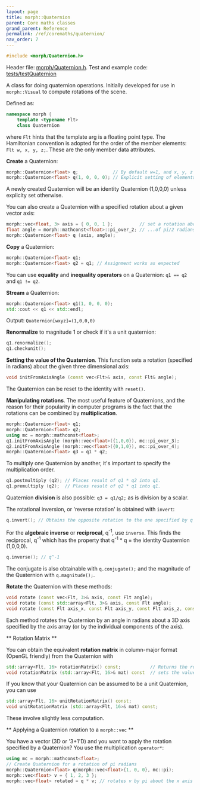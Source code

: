 ```yaml
---
layout: page
title: morph::Quaternion
parent: Core maths classes
grand_parent: Reference
permalink: /ref/coremaths/quaternion/
nav_order: 7
---
```

```c++
#include <morph/Quaternion.h>
```
Header file: [morph/Quaternion.h](https://github.com/ABRG-Models/morphologica/blob/main/morph/Quaternion.h). Test and example code:  [tests/testQuaternion](https://github.com/ABRG-Models/morphologica/blob/main/tests/testQuaternion.cpp)

A class for doing quaternion operations. Initially developed for use in `morph::Visual` to compute rotations of the scene.

Defined as:
```c++
namespace morph {
    template <typename Flt>
    class Quaternion
```
where `Flt` hints that the template arg is a floating point type. The Hamiltonian convention is adopted for the order of the member elements: `Flt w, x, y, z;`. These are the only member data attributes.



**Create** a Quaternion:

```c++
morph::Quaternion<float> q;             // By default w=1, and x, y, z = 0;
morph::Quaternion<float> q(1, 0, 0, 0); // Explicit setting of elements
```
A newly created Quaternion will be an identity Quaternion (1,0,0,0) unless explicity set otherwise.

You can also create a Quaternion with a specified rotation about a given vector axis:
```c++
morph::vec<float, 3> axis = { 0, 0, 1 };          // set a rotation about the z axis...
float angle = morph::mathconst<float>::pi_over_2; // ...of pi/2 radians
morph::Quaternion<float> q (axis, angle);
```


**Copy** a Quaternion:
```c++
morph::Quaternion<float> q1;
morph::Quaternion<float> q2 = q1; // Assignment works as expected
```

You can use **equality** and **inequality operators** on a Quaternion: `q1 == q2` and `q1 != q2`.

**Stream** a Quaternion:
```c++
morph::Quaternion<float> q1(1, 0, 0, 0);
std::cout << q1 << std::endl;
```
Output: `Quaternion[wxyz]=(1,0,0,0)`

**Renormalize** to magnitude 1 or check if it's a unit quaternion:
```c++
q1.renormalize();
q1.checkunit();
```

**Setting the value of the Quaternion**. This function sets a rotation (specified in radians) about the given three dimensional axis:
```c++
void initFromAxisAngle (const vec<Flt>& axis, const Flt& angle);
```

The Quaternion can be reset to the identity with `reset()`.

**Manipulating rotations**. The most useful feature of Quaternions, and the reason for their popularity in computer programs is the fact that the rotations can be combined by **multiplication**.

```c++
morph::Quaternion<float> q1;
morph::Quaternion<float> q2;
using mc = morph::mathconst<float>;
q1.initFromAxisAngle (morph::vec<float>({1,0,0}), mc::pi_over_3);
q2.initFromAxisAngle (morph::vec<float>({0,1,0}), mc::pi_over_4);
morph::Quaternion<float> q3 = q1 * q2;
```

To multiply one Quaternion by another, it's important to specify the multiplication order.
```c++
q1.postmultiply (q2); // Places result of q1 * q2 into q1.
q1.premultiply (q2);  // Places result of q2 * q1 into q1.
```

Quaternion **division** is also possible: `q3 = q1/q2;` as is division by a scalar.

The rotational inversion, or 'reverse rotation' is obtained with `invert`:
```c++
q.invert(); // Obtains the opposite rotation to the one specified by q
```
For the **algebraic inverse** or **reciprocal**, q<sup>-1</sup>, use `inverse`. This finds the reciprocal, q<sup>-1</sup> which has the property that q<sup>-1</sup> * q = the identity Quaternion (1,0,0,0).

```c++
q.inverse(); // q^-1
```
The conjugate is also obtainable with `q.conjugate();` and the magnitude of the Quaternion with `q.magnitude();`.

**Rotate** the Quaternion with these methods:
```c++
void rotate (const vec<Flt, 3>& axis, const Flt angle);
void rotate (const std::array<Flt, 3>& axis, const Flt angle);
void rotate (const Flt axis_x, const Flt axis_y, const Flt axis_z, const Flt angle)
```
Each method rotates the Quaternion by an angle in radians about a 3D axis specified by the axis array (or by the individual components of the axis).

** Rotation Matrix **

You can obtain the equivalent **rotation matrix** in column-major format (OpenGL friendly) from the Quaternion with
```c++
std::array<Flt, 16> rotationMatrix() const;           // Returns the rotation matrix
void rotationMatrix (std::array<Flt, 16>& mat) const  // sets the values in the passed-in matrix
```
If you know that your Quaternion can be assumed to be a unit Quaternion, you can use
```c++
std::array<Flt, 16> unitRotationMatrix() const;
void unitRotationMatrix (std::array<Flt, 16>& mat) const;
```
These involve slightly less computation.

** Applying a Quaternion rotation to a `morph::vec` **

You have a vector (3D or '3+1'D) and you want to apply the rotation specified by a Quaternion? You use the multiplication `operator*`:

```c++
using mc = morph::mathconst<float>;
// Create Quaternion for a rotation of pi radians
morph::Quaternion<float> q(morph::vec<float>{1, 0, 0}, mc::pi);
morph::vec<float> v = { 1, 2, 3 };
morph::vec<float> rotated = q * v; // rotates v by pi about the x axis
```
